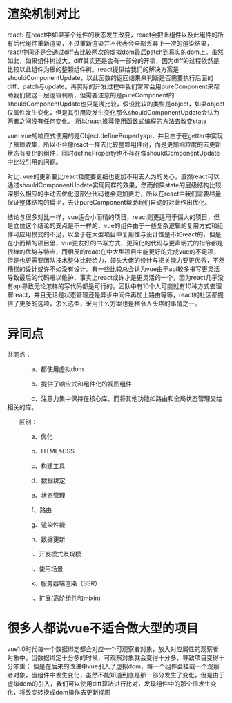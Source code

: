 # 渲染机制对比
react: 在react中如果某个组件的状态发生改变，react会把此组件以及此组件的所有后代组件重新渲染，不过重新渲染并不代表会全部丢弃上一次的渲染结果，react中间还是会通过diff去比较两次的虚拟dom最后patch到真实的dom上。虽然如此，如果组件树过大，diff其实还是会有一部分的开销，因为diff的过程依然是比较以此组件为根的整颗组件树。react提供给我们的解决方案是shouldComponentUpdate，以此函数的返回结果来判断是否需要执行后面的diff、patch与update。再实际的开发过程中我们常常会用pureComponent来帮助我们做这一层逻辑判断，但需要注意的是pureComponent的shouldComponentUpdate也只是浅比较，假设比较的类型是object，如果object仅属性发生变化，但是其引用没发生变化那么shouldComponentUpdate会认为两者之间没有任何变化。
所以react推荐使用函数式编程的方法去改变state

vue: vue的响应式使用的是Object.definePropertyapi，并且由于在getter中实现了依赖收集，所以不会像react一样去比较整颗组件树，而是更加细粒度的去更新状态有变化的组件，同时defineProperty也不存在像shouldComponentUpdate中比较引用的问题。


对比: vue的更新要比react粒度要更细也更加不用去人为的关心，虽然react可以通过shouldComponentUpdate实现同样的效果，然而如果state的层级结构比较深那么相应的手动去优化这部分代码也会更加费力，所以在react中我们需要尽量保证整体结构的扁平，去让pureComponent帮助我们自动的对此作出优化。

结论与很多对比一样，vue适合小而精的项目，react则更适用于偏大的项目，但是立住这个结论的支点是不一样的，vue的组件由于一些复杂逻辑的复用方式和组件可应用模式的不足，以至于在大型项目中复用性与设计性是不如react的，但是在小而精的项目里，vue更友好的书写方式，更简化的代码与更声明式的指令都是很棒的优势与特点，而相反的react在中大型项目中能更好的完成vue的不足项，但是也更需要团队技术整体比较给力，领头大佬的设计与把关能力要更优秀，不然糟糕的设计或许不如没有设计。有一些比较总会认为vue由于api较多书写更灵活导致最后的代码难以维护，事实上react或许才是更灵活的一个，因为react几乎没有api导致无论怎样的写代码都是可行的，团队中有10个人可能就有10种方式去理解react，并且无论是状态管理还是异步中间件再加上路由等等，react的社区都提供了更多的选项，怎么选型，采用什么方案也是稍令人头疼的事情之一。


# 异同点
共同点：

　　　　a、都使用虚拟dom

　　　　b、提供了响应式和组件化的视图组件

　　　　c、注意力集中保持在核心库，而将其他功能如路由和全局状态管理交给相关的库。


　　区别：

　　　　a、优化

　　　　b、HTML&CSS

　　　　c、构建工具

　　　　d、数据绑定

　　　　e、状态管理

　　　　f、路由

　　　　g、渲染性能

　　　　h、数据更新

　　　　i、开发模式及规模

　　　　j、使用场景

　　　　k、服务器端渲染（SSR）

　　　　l、扩展(高阶组件和mixin)

# 很多人都说vue不适合做大型的项目
vue1.0时代每一个数据绑定都会对应一个可观察者对象，放入对应属性的观察者对象中，当数据绑定十分多的时候，可观察对象就会变得十分多，导致项目变得十分笨重；
但是在后来的改进中vue引入了虚拟dom，每一个组件会挂载一个观察者对象，当组件中发生变化，虽然不能知道到底是那一部分发生了变化，但是由于虚拟dom的引入，我们可以使用diff算法进行比对，发现组件中的那个值发生变化，将改变转换成dom操作去更新视图
